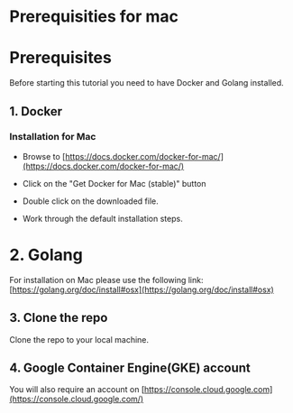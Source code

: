 # Prerequisities for mac

# Prerequisites

Before starting this tutorial you need to have Docker and Golang installed.

## 1. Docker

### Installation for Mac

- Browse to [https://docs.docker.com/docker-for-mac/](https://docs.docker.com/docker-for-mac/)

- Click on the "Get Docker for Mac (stable)" button

- Double click on the downloaded file.

- Work through the default installation steps.

# 2. Golang

For installation on Mac please use the following link: [https://golang.org/doc/install#osx](https://golang.org/doc/install#osx)

## 3. Clone the repo

Clone the repo to your local machine.

## 4. Google Container Engine(GKE) account

You will also require an account on [https://console.cloud.google.com](https://console.cloud.google.com/)